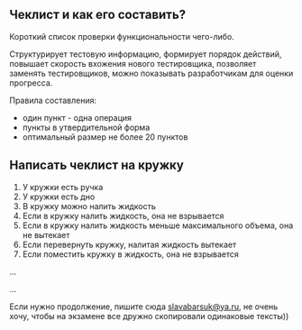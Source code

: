 ## Чеклист и как его составить?
Короткий список проверки функциональности чего-либо.

Структурирует тестовую информацию, формирует порядок действий, повышает скорость вхожения нового тестировщика, позволяет заменять тестировщиков, можно показывать разработчикам для оценки прогресса.

Правила составления:
* один пункт - одна операция
* пункты в утвердительной форма
* оптимальный размер не более 20 пунктов

## Написать чеклист на кружку
1. У кружки есть ручка
2. У кружки есть дно
3. В кружку можно налить жидкость
4. Если в кружку налить жидкость, она не взрывается
5. Если в кружку налить жидкость меньше максимального объема, она не вытекает
6. Если перевернуть кружку, налитая жидкость вытекает
7. Если поместить кружку в жидкость, она не взрывается

...

...

Если нужно продолжение, пишите сюда slavabarsuk@ya.ru, не очень хочу, чтобы на экзамене все дружно скопировали одинаковые тексты))

